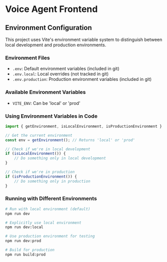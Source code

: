 # Voice Agent Frontend

## Environment Configuration

This project uses Vite's environment variable system to distinguish between local development and production environments.

### Environment Files

-   `.env`: Default environment variables (included in git)
-   `.env.local`: Local overrides (not tracked in git)
-   `.env.production`: Production environment variables (included in git)

### Available Environment Variables

-   `VITE_ENV`: Can be 'local' or 'prod'

### Using Environment Variables in Code

```typescript
import { getEnvironment, isLocalEnvironment, isProductionEnvironment } from "@/lib/env";

// Get the current environment
const env = getEnvironment(); // Returns 'local' or 'prod'

// Check if we're in local development
if (isLocalEnvironment()) {
    // Do something only in local development
}

// Check if we're in production
if (isProductionEnvironment()) {
    // Do something only in production
}
```

### Running with Different Environments

```bash
# Run with local environment (default)
npm run dev

# Explicitly use local environment
npm run dev:local

# Use production environment for testing
npm run dev:prod

# Build for production
npm run build:prod
```
